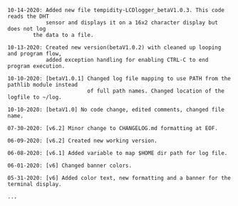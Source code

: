 	
	10-14-2020: Added new file tempidity-LCDlogger_betaV1.0.3. This code reads the DHT
	            sensor and displays it on a 16x2 character display but does not log
		    the data to a file.
	
	10-13-2020: Created new version(betaV1.0.2) with cleaned up looping and program flow,
	            added exception handling for enabling CTRL-C to end program execution.

	10-10-2020: [betaV1.0.1] Changed log file mapping to use PATH from the pathlib module instead
	                         of full path names. Changed location of the logfile to ~/log.
				 
	10-10-2020: [betaV1.0] No code change, edited comments, changed file name.
	
	07-30-2020: [v6.2] Minor change to CHANGELOG.md formatting at EOF.
	
	06-09-2020: [v6.2] Created new working version.

	06-08-2020: [v6.1] Added variable to map $HOME dir path for log file.

	06-01-2020: [v6] Changed banner colors.

	05-31-2020: [v6] Added color text, new formatting and a banner for the terminal display.

	...
